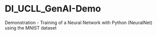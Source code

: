 # DI_UCLL_GenAI-Demo
Demonstration - Training of a Neural Network with Python (NeuralNet) using the MNIST dataset
